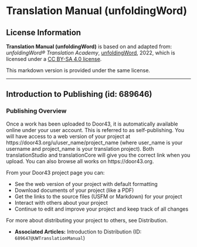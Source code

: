 # Translation Manual (unfoldingWord)

## License Information

**Translation Manual (unfoldingWord)** is based on and adapted from: _unfoldingWord® Translation Academy_, [unfoldingWord](https://unfoldingword.org/utw), 2022, which is licensed under a [CC BY-SA 4.0 license](https://creativecommons.org/licenses/by-sa/4.0/legalcode.en).

This markdown version is provided under the same license.



--------------------------------

## Introduction to Publishing (id: 689646)

### Publishing Overview

Once a work has been uploaded to Door43, it is automatically available online under your user account. This is referred to as self\-publishing. You will have access to a web version of your project at https://door43\.org/u/user\_name/project\_name (where user\_name is your username and project\_name is your translation project). Both translationStudio and translationCore will give you the correct link when you upload. You can also browse all works on https://door43\.org.

From your Door43 project page you can:

* See the web version of your project with default formatting
* Download documents of your project (like a PDF)
* Get the links to the source files (USFM or Markdown) for your project
* Interact with others about your project
* Continue to edit and improve your project and keep track of all changes

For more about distributing your project to others, see Distribution.

* **Associated Articles:** Introduction to Distribution (ID: `689647@UWTranslationManual`)

